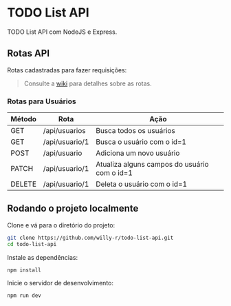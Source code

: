 # TODO List API

TODO List API com NodeJS e Express.


## Rotas API

Rotas cadastradas para fazer requisições:

> Consulte a [wiki](#todo) para detalhes sobre as rotas.

### Rotas para Usuários

| Método | Rota | Ação |
| ------ | ---- | ---- |
| GET | /api/usuarios | Busca todos os usuários |
| GET | /api/usuario/1 | Busca o usuário com o id=1 |
| POST | /api/usuario | Adiciona um novo usuário |
| PATCH | /api/usuario/1 | Atualiza alguns campos do usuário com o id=1 |
| DELETE | /api/usuario/1 | Deleta o usuário com o id=1 |


## Rodando o projeto localmente

Clone e vá para o diretório do projeto:

```bash
git clone https://github.com/willy-r/todo-list-api.git
cd todo-list-api
```

Instale as dependências:

```bash
npm install
```

Inicie o servidor de desenvolvimento:

```bash
npm run dev
```
